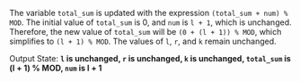 The variable `total_sum` is updated with the expression `(total_sum + num) % MOD`. The initial value of `total_sum` is 0, and `num` is `l + 1`, which is unchanged. Therefore, the new value of `total_sum` will be `(0 + (l + 1)) % MOD`, which simplifies to `(l + 1) % MOD`. The values of `l`, `r`, and `k` remain unchanged.

Output State: **`l` is unchanged, `r` is unchanged, `k` is unchanged, `total_sum` is (l + 1) % MOD, `num` is l + 1**